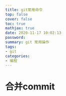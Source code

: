 ```yaml
---
title: git常用命令
top: false
cover: false
toc: true
mathjax: true
date: 2020-11-17 10:02:13
password:
summary: git 常用操作
tags:
- git
categories:
- 编程
---
```


# 合并commit
